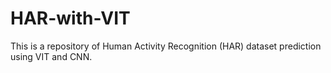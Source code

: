 # HAR-with-VIT
This is a repository of Human Activity Recognition (HAR) dataset prediction using VIT and CNN.
